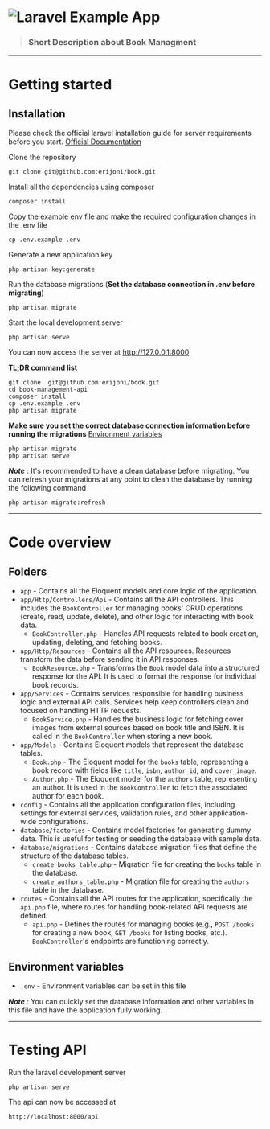 # ![Laravel Example App](logo.png)


> ### Short Description about Book Managment 


----------

# Getting started

## Installation

Please check the official laravel installation guide for server requirements before you start. [Official Documentation](https://laravel.com/docs/5.4/installation#installation)
 

Clone the repository

    git clone git@github.com:erijoni/book.git


Install all the dependencies using composer

    composer install

Copy the example env file and make the required configuration changes in the .env file

    cp .env.example .env

Generate a new application key

    php artisan key:generate



Run the database migrations (**Set the database connection in .env before migrating**)

    php artisan migrate

Start the local development server

    php artisan serve

You can now access the server at http://127.0.0.1:8000

**TL;DR command list**

    git clone  git@github.com:erijoni/book.git
    cd book-management-api
    composer install
    cp .env.example .env
    php artisan migrate
    
**Make sure you set the correct database connection information before running the migrations** [Environment variables](#environment-variables)

    php artisan migrate
    php artisan serve



***Note*** : It's recommended to have a clean database before migrating. You can refresh your migrations at any point to clean the database by running the following command

    php artisan migrate:refresh
    


----------

# Code overview



## Folders

- `app` - Contains all the Eloquent models and core logic of the application.
- `app/Http/Controllers/Api` - Contains all the API controllers. This includes the `BookController` for managing books' CRUD operations (create, read, update, delete), and other logic for interacting with book data.
  - `BookController.php` - Handles API requests related to book creation, updating, deleting, and fetching books.
- `app/Http/Resources` - Contains all the API resources. Resources transform the data before sending it in API responses.
  - `BookResource.php` - Transforms the `Book` model data into a structured response for the API. It is used to format the response for individual book records.
- `app/Services` - Contains services responsible for handling business logic and external API calls. Services help keep controllers clean and focused on handling HTTP requests.
  - `BookService.php` - Handles the business logic for fetching cover images from external sources based on book title and ISBN. It is called in the `BookController` when storing a new book.
- `app/Models` - Contains Eloquent models that represent the database tables. 
  - `Book.php` - The Eloquent model for the `books` table, representing a book record with fields like `title`, `isbn`, `author_id`, and `cover_image`.
  - `Author.php` - The Eloquent model for the `authors` table, representing an author. It is used in the `BookController` to fetch the associated author for each book.
- `config` - Contains all the application configuration files, including settings for external services, validation rules, and other application-wide configurations.
- `database/factories` - Contains model factories for generating dummy data. This is useful for testing or seeding the database with sample data.
- `database/migrations` - Contains database migration files that define the structure of the database tables.
  - `create_books_table.php` - Migration file for creating the `books` table in the database.
  - `create_authors_table.php` - Migration file for creating the `authors` table in the database.
- `routes` - Contains all the API routes for the application, specifically the `api.php` file, where routes for handling book-related API requests are defined.
  - `api.php` - Defines the routes for managing books (e.g., `POST /books` for creating a new book, `GET /books` for listing books, etc.).
  `BookController`'s endpoints are functioning correctly.


## Environment variables

- `.env` - Environment variables can be set in this file

***Note*** : You can quickly set the database information and other variables in this file and have the application fully working.

----------

# Testing API

Run the laravel development server

    php artisan serve

The api can now be accessed at

    http://localhost:8000/api


 
